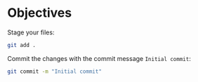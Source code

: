 # Objectives

Stage your files:

```bash
git add .
```

Commit the changes with the commit message `Initial commit`:

```bash
git commit -m "Initial commit"
```
